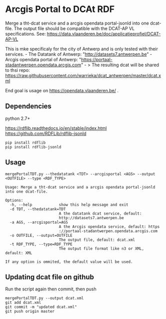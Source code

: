 Arcgis Portal to DCAt RDF 
=========================

Merge a tht-dcat service and a arcgis opendata portal-jsonld into one dcat-file. 
The output file should be compatible with the DCAT-AP VL specifications. 
See: https://data.vlaanderen.be/doc/applicatieprofiel/DCAT-AP-VL

This is mke specificaly for the city of Antwerp and is only tested with their services.
    - The Datatank of Antwerp:  "http://datasets7.antwerpen.be"
    - Arcgis opendata portal of Antwerp: "https://portaal-stadantwerpen.opendata.arcgis.com"
    - > The resulting dcat will be shared to thsi repo: https://raw.githubusercontent.com/warrieka/dcat_antwerpen/master/dcat.xml

End goal is usage on https://opendata.vlaanderen.be/ .
    
Dependencies 
------------
python 2.7+

https://rdflib.readthedocs.io/en/stable/index.html
https://github.com/RDFLib/rdflib-jsonld

    pip install rdflib
    pip install rdflib-jsonld

Usage
-----

    mergePortalTDT.py --thedatatank <TDT> --arcgisportal <AGS> --output <OUTFILE> --type <RDF_TYPE>

    Usage: Merge a tht-dcat service and a arcgis opendata portal-jsonld into one dcat-file.

    Options:
      -h, --help            show this help message and exit
      -d TDT, --thedatatank=TDT
                            A the datatank dcat service, default:
                            http://datasets7.antwerpen.be
      -a AGS, --arcgisportal=AGS
                            A the Arcgis opendata service, default: https
                            ://portaal-stadantwerpen.opendata.arcgis.com
      -o OUTFILE, --output=OUTFILE
                            The output file, default: dcat.xml
      -t RDF_TYPE, --type=RDF_TYPE
                            The output file format like n3 or XML, default: XML

    If any option is ommited, the default value will be used. 
    
    
Updating dcat file on github
----------------------------

Run the script again then commit, then push

    mergePortalTDT.py --output dcat.xml
    git add dcat.xml
    git commit -m "updated dcat.xml"
    git push origin master

    
    
